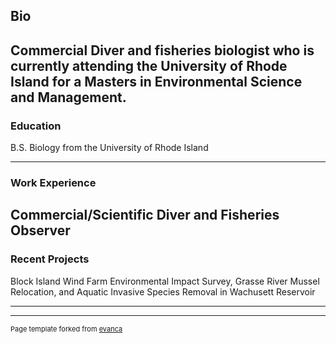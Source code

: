 ## Bio
Commercial Diver and fisheries biologist who is currently attending the University of Rhode Island for a Masters in Environmental Science and Management.
---
### Education
B.S. Biology from the University of Rhode Island

---
### Work Experience
Commercial/Scientific Diver and Fisheries Observer
---
### Recent Projects
Block Island Wind Farm Environmental Impact Survey, Grasse River Mussel Relocation, and Aquatic Invasive Species Removal in Wachusett Reservoir

---




---
<p style="font-size:11px">Page template forked from <a href="https://github.com/evanca/quick-portfolio">evanca</a></p>
<!-- Remove above link if you don't want to attibute -->
